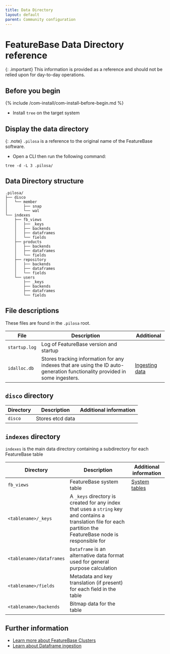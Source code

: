 ```yaml
---
title: Data Directory
layout: default
parent: Community configuration
---
```


# FeatureBase Data Directory reference

{: .important}
This information is provided as a reference and should not be relied upon for day-to-day operations.

## Before you begin

{% include /com-install/com-install-before-begin.md %}
* Install `tree` on the target system

## Display the data directory

{: .note}
`.pilosa` is a reference to the original name of the FeatureBase software.

* Open a CLI then run the following command:

```
tree -d -L 3 .pilosa/
```

## Data Directory structure

```
.pilosa/
├── disco
│   └── member
│       ├── snap
│       └── wal
└── indexes
    ├── fb_views
    │   ├── _keys
    │   ├── backends
    │   ├── dataframes
    │   └── fields
    ├── products
    │   ├── backends
    │   ├── dataframes
    │   └── fields
    ├── repository
    │   ├── backends
    │   ├── dataframes
    │   └── fields
    └── users
        ├── _keys
        ├── backends
        ├── dataframes
        └── fields
```

## File descriptions

These files are found in the `.pilosa` root.

| File | Description | Additional |
|---|---|---|
| `startup.log` | Log of FeatureBase version and startup |  |
| `idalloc.db` | Stores tracking information for any indexes that are using the ID auto-generation functionality provided in some ingesters. | [Ingesting data](/docs/community/com-ingest/com-ingest-manage) |

## `disco` directory

| Directory | Description | Additional information |
|---|---|---|
| `disco` | Stores etcd data |  |

## `indexes` directory

`indexes` is the main data directory containing a subdirectory for each FeatureBase table

| Directory | Description | Additional information |
|---|---|---|
| `fb_views` | FeatureBase system table | [System tables](https://docs.featurebase.com/docs/sql-guidesystem-tables/system-tables-home) |
| `<tablename>/_keys` |  A `_keys` directory is created for any index that uses a `string` key and contains a translation file for each partition the FeatureBase node is responsible for |  |
| `<tablename>/dataframes`| `Dataframe` is an alternative data format used for general purpose calculation |  |
| `<tablename>/fields` | Metadata and key translation (if present) for each field in the table |  |
| `<tablename>/backends` | Bitmap data for the table |  |

## Further information

* [Learn more about FeatureBase Clusters](/docs/community/com-cluster/com-cluster-manage)
* [Learn about Dataframe ingestion](/docs/community/com-ingest/old-ingest-dataframe)
